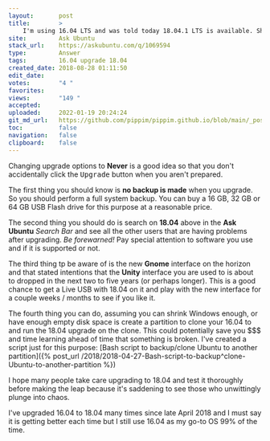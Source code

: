 ```yaml
---
layout:       post
title:        >
    I'm using 16.04 LTS and was told today 18.04.1 LTS is available. Should I upgrade?
site:         Ask Ubuntu
stack_url:    https://askubuntu.com/q/1069594
type:         Answer
tags:         16.04 upgrade 18.04
created_date: 2018-08-28 01:11:50
edit_date:    
votes:        "4 "
favorites:    
views:        "149 "
accepted:     
uploaded:     2022-01-19 20:24:24
git_md_url:   https://github.com/pippim/pippim.github.io/blob/main/_posts/2018/2018-08-28-I^m-using-16.04-LTS-and-was-told-today-18.04.1-LTS-is-available.-Should-I-upgrade^.md
toc:          false
navigation:   false
clipboard:    false
---
```


Changing upgrade options to **Never** is a good idea so that you don't accidentally click the <kbd>Upgrade</kbd> button when you aren't prepared.

The first thing you should know is **no backup is made** when you upgrade. So you should perform a full system backup. You can buy a 16 GB, 32 GB or 64 GB USB Flash drive for this purpose at a reasonable price.

The second thing you should do is search on **18.04** above in the **Ask Ubuntu** *Search Bar* and see all the other users that are having problems after upgrading. *Be forewarned!* Pay special attention to software you use and if it is supported or not.

The third thing tp be aware of is the new **Gnome** interface on the horizon and that stated intentions that the **Unity** interface you are used to is about to dropped in the next two to five years (or perhaps longer). This is a good chance to get a Live USB with 18.04 on it and play with the new interface for a couple weeks / months to see if you like it.

The fourth thing you can do, assuming you can shrink Windows enough, or have enough empty disk space is create a partition to clone your 16.04 to and run the 18.04 upgrade on the clone. This could potentially save you $$$ and time learning ahead of time that something is broken. I've created a script just for this purpose: [Bash script to backup/clone Ubuntu to another partition]({% post_url /2018/2018-04-27-Bash-script-to-backup^clone-Ubuntu-to-another-partition %})

I hope many people take care upgrading to 18.04 and test it thoroughly before making the leap because it's saddening to see those who unwittingly plunge into chaos.

I've upgraded 16.04 to 18.04 many times since late April 2018 and I must say it is getting better each time but I still use 16.04 as my go-to OS 99% of the time.
